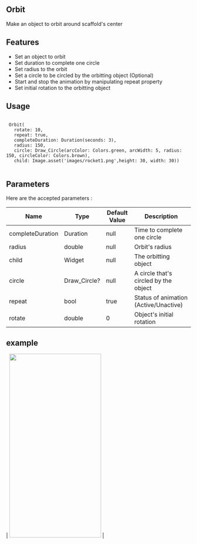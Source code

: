<!-- 
This README describes the package. If you publish this package to pub.dev,
this README's contents appear on the landing page for your package.

For information about how to write a good package README, see the guide for
[writing package pages](https://dart.dev/guides/libraries/writing-package-pages). 

For general information about developing packages, see the Dart guide for
[creating packages](https://dart.dev/guides/libraries/create-library-packages)
and the Flutter guide for
[developing packages and plugins](https://flutter.dev/developing-packages). 
-->


## Orbit

Make an object to orbit around scaffold's center


## Features

* Set an object to orbit
* Set duration to complete one circle
* Set radius to the orbit
* Set a circle to be circled by the orbitting object (Optional)
* Start and stop the animation by manipulating repeat property
* Set initial rotation to the orbitting object

## Usage

```

 Orbit(
   rotate: 10,
   repeat: true,
   completeDuration: Duration(seconds: 3),
   radius: 150,
   circle: Draw_Circle(arcColor: Colors.green, arcWidth: 5, radius: 150, circleColor: Colors.brown),
   child: Image.asset('images/rocket1.png',height: 30, width: 30))


```




## Parameters

Here are the accepted parameters :


| Name  | Type | Default Value | Description | 
| ------------- | ------------- | ------------- | ------------- | 
| completeDuration  | Duration | null  | Time to complete one circle  | 
| radius  | double | null  | Orbit's radius| 
| child  | Widget | null | The orbitting object| 
| circle  | Draw_Circle? | null | A circle that's circled by the object| 
| repeat | bool | true | Status of animation (Active/Unactive) | 
| rotate  | double | 0 | Object's initial rotation | 





## example

| <img src="assets/FinalOrbit.gif" width="250" height="500">  | 













